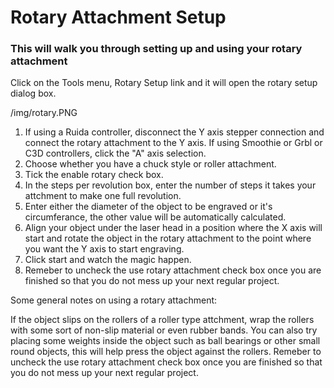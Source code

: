 
# Rotary Attachment Setup

### This will walk you through setting up and using your rotary attachment

Click on the Tools menu, Rotary Setup link and it will open the rotary setup dialog box.

/img/rotary.PNG

1. If using a Ruida controller, disconnect the Y axis stepper connection and connect the rotary attachment to the Y axis. If using Smoothie or Grbl or C3D controllers, click the "A" axis selection.
2. Choose whether you have a chuck style or roller attachment.
3. Tick the enable rotary check box.
4. In the steps per revolution box, enter the number of steps it takes your attchment to make one full revolution.
5. Enter either the diameter of the object to be engraved or it's circumferance, the other value will be automatically calculated.
6. Align your object under the laser head in a position where the X axis will start and rotate the object in the rotary attachment to the point where you want the Y axis to start engraving.
7. Click start and watch the magic happen.
8. Remeber to uncheck the use rotary attachment check box once you are finished so that you do not mess up your next regular project.

Some general notes on using a rotary attachment:

If the object slips on the rollers of a roller type attchment, wrap the rollers with some sort of non-slip material or even rubber bands.
You can also try placing some weights inside the object such as ball bearings or other small round objects, this will help press the object against the rollers.
Remeber to uncheck the use rotary attachment check box once you are finished so that you do not mess up your next regular project.
